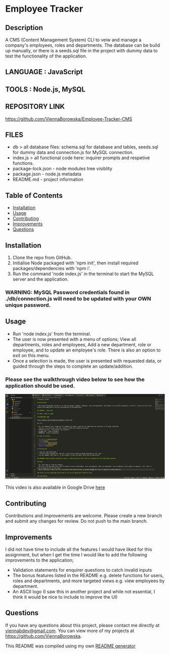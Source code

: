 # Employee Tracker

## Description

A CMS (Content Management System) CLI to veiw and manage a company's employees, roles and departments. The database can be build up manually, or there is a seeds.sql file in the project with dummy data to test the functionality of the application.

## LANGUAGE : JavaScript

## TOOLS : Node.js, MySQL

## REPOSITORY LINK

https://github.com/ViennaBorowska/Employee-Tracker-CMS

## FILES

- db > all database files: schema.sql for database and tables, seeds.sql for dummy data and connection.js for MySQL connection.
- index.js > all functional code here: inquirer prompts and respetive functions.
- package-lock.json - node modules tree visiblity
- package.json - node.js metadata
- README.md - project information

## Table of Contents

- [Installation](#installation)
- [Usage](#usage)
- [Contributing](#contributing)
- [Improvements](#improvements)
- [Questions](#questions)

## Installation

1. Clone the repo from GitHub.
2. Initialise Node packaged with 'npm init', then install required packages/dependencies with 'npm i'.
3. Run the command 'node index.js' in the terminal to start the MySQL server and the application.

### WARNING: MySQL Password credentials found in ./db/connection.js will need to be updated with your OWN unique password.

## Usage

- Run 'node index.js' from the terminal.
- The user is now presented with a menu of options; View all departments, roles and employees, Add a new department, role or employee, and to update an employee's role. There is also an option to exit on this menu.
- Once a selection is made, the user is presented with requested data, or guided through the steps to complete an update/addition.

### Please see the walkthrough video below to see how the application should be used.

<img src="assets/Project-Demo.gif" alt="Demo video of how to run and use program - visual of app being run in command line and all selections demonstrated; view all departments, view all roles, view all employees, add a department, add a role, add an employee and update employee role">

This video is also available in Google Drive [here](https://drive.google.com/file/d/1s3CG77kImgCxP26_2QGJsr6m2QIGBMg7/view?usp=sharing)

## Contributing

Contributions and improvements are welcome. Please create a new branch and submit any changes for review. Do not push to the main branch.

## Improvements

I did not have time to include all the features I would have liked for this assignment, but when I get the time I would like to add the following improvements to the application;

- Validation statements for enquirer questions to catch invalid inputs
- The bonus features listed in the README e.g. delete functions for users, roles and departments, and more targeted views e.g. view employees by department.
- An ASCII logo (I saw this in another project and while not essential, I think it would be nice to include to improve the UI)

## Questions

If you have any questions about this project, please contact me directly at viennabdev@gmail.com. You can view more of my projects at https://github.com/ViennaBorowska.

This README was compiled using my own [README generator](https://github.com/ViennaBorowska/ReadMe-Generator)
